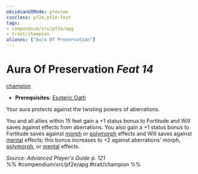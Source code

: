 ```yaml
---
obsidianUIMode: preview
cssclass: pf2e,pf2e-feat
tags:
- compendium/src/pf2e/apg
- trait/champion
aliases: ["Aura Of Preservation"]
---
```

# Aura Of Preservation  *Feat 14*  
[champion](Reference/Rules/Traits/champion.md "Champion Class Trait")  

- **Prerequisites**: [Esoteric Oath](esoteric-oath-apg.md)

Your aura protects against the twisting powers of aberrations.

You and all allies within 15 feet gain a +1 status bonus to Fortitude and Will saves against effects from aberrations. You also gain a +1 status bonus to Fortitude saves against [morph](morph.md "Morph Effect Trait") or [polymorph](polymorph.md "Polymorph Effect Trait") effects and Will saves against [mental](mental.md "Mental Effect Trait") effects; this bonus increases to +2 against aberrations' morph, [polymorph](polymorph.md "Polymorph Effect Trait"), or [mental](mental.md "Mental Effect Trait") effects.

*Source: Advanced Player's Guide p. 121*  
%% #compendium/src/pf2e/apg #trait/champion %%